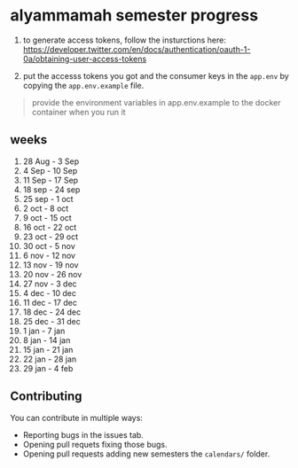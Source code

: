 # alyammamah semester progress

1. to generate access tokens, follow the insturctions here: https://developer.twitter.com/en/docs/authentication/oauth-1-0a/obtaining-user-access-tokens

2. put the accesss tokens you got and the consumer keys in the `app.env` by copying the `app.env.example` file.

> provide the environment variables in app.env.example to the docker container when you run it

## weeks

1.  28 Aug - 3 Sep
2.  4 Sep - 10 Sep
3.  11 Sep - 17 Sep
4.  18 sep - 24 sep
5.  25 sep - 1 oct
6.  2 oct - 8 oct
7.  9 oct - 15 oct
8.  16 oct - 22 oct
9.  23 oct - 29 oct
10. 30 oct - 5 nov
11. 6 nov - 12 nov
12. 13 nov - 19 nov
13. 20 nov - 26 nov
14. 27 nov - 3 dec
15. 4 dec - 10 dec
16. 11 dec - 17 dec
17. 18 dec - 24 dec
18. 25 dec - 31 dec
19. 1 jan - 7 jan
20. 8 jan - 14 jan
21. 15 jan - 21 jan
22. 22 jan - 28 jan
23. 29 jan - 4 feb

## Contributing

You can contribute in multiple ways:

- Reporting bugs in the issues tab.
- Opening pull requets fixing those bugs.
- Opening pull requests adding new semesters the `calendars/` folder.
